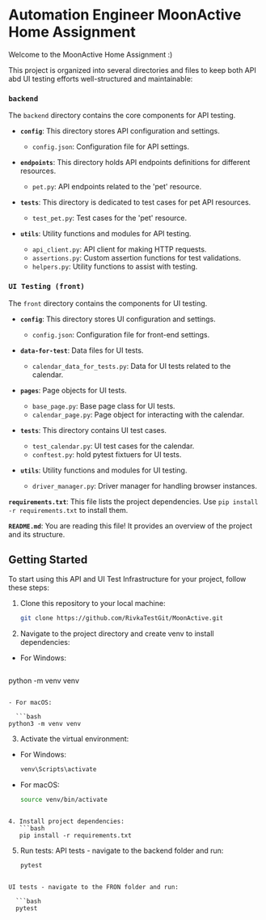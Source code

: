 # Automation Engineer MoonActive Home Assignment

Welcome to the  MoonActive Home Assignment :)

This project is organized into several directories and files to keep both API abd UI testing efforts well-structured and maintainable:

### `backend`

The `backend` directory contains the core components for API testing.

- **`config`**: This directory stores API configuration and settings.
  - `config.json`: Configuration file for API settings.

- **`endpoints`**: This directory holds API endpoints definitions for different resources.
  - `pet.py`: API endpoints related to the 'pet' resource.

- **`tests`**: This directory is dedicated to test cases for pet API resources.
  - `test_pet.py`: Test cases for the 'pet' resource.

- **`utils`**: Utility functions and modules for API testing.
  - `api_client.py`: API client for making HTTP requests.
  - `assertions.py`: Custom assertion functions for test validations.
  - `helpers.py`: Utility functions to assist with testing.

###  `UI Testing (front)`

The `front` directory contains the components for UI testing.

- **`config`**: This directory stores UI configuration and settings.
  - `config.json`: Configuration file for front-end settings.

- **`data-for-test`**: Data files for UI tests.
  - `calendar_data_for_tests.py`: Data for UI tests related to the calendar.

- **`pages`**: Page objects for UI tests.
  - `base_page.py`: Base page class for UI tests.
  - `calendar_page.py`: Page object for interacting with the calendar.

- **`tests`**: This directory contains UI test cases.
  - `test_calendar.py`: UI test cases for the calendar.
  - `conftest.py`: hold pytest fixtuers for UI tests.

- **`utils`**: Utility functions and modules for UI testing.
  - `driver_manager.py`: Driver manager for handling browser instances.

**`requirements.txt`**: This file lists the project dependencies. Use `pip install -r requirements.txt` to install them.

**`README.md`**: You are reading this file! It provides an overview of the project and its structure.


## Getting Started

To start using this API and UI Test Infrastructure for your project, follow these steps:

1. Clone this repository to your local machine:

   ```bash
   git clone https://github.com/RivkaTestGit/MoonActive.git
   ```

2. Navigate to the project directory and create venv to install dependencies:
- For Windows:
   
  ```bash
python -m venv venv
```

- For macOS:
  
  ```bash
python3 -m venv venv
```

3. Activate the virtual environment:
- For Windows:

   ```bash
   venv\Scripts\activate
    ```

- For macOS:

   ```bash
   source venv/bin/activate
```

4. Install project dependencies:
   ```bash
   pip install -r requirements.txt
```

5. Run tests:
API tests - navigate to the backend folder and run:
   
    ```bash
    pytest
  ```

  UI tests - navigate to the FRON folder and run:
      
    ```bash
    pytest
   ```


